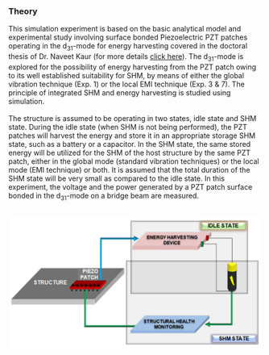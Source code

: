 ### Theory

This simulation experiment is based on the basic analytical model and experimental study involving surface
bonded Piezoelectric PZT patches operating in the d<sub>31</sub>-mode for energy harvesting covered in the doctoral thesis of Dr.
Naveet Kaur (for more details <a href="images/naveet.pdf">click here</a>). The d<sub>31</sub>-mode is explored for the possibility of energy harvesting from the PZT patch owing to its well established suitability for SHM, by
means of either the global vibration technique (Exp. 1) or the local EMI technique (Exp. 3 & 7). The principle of integrated SHM and
energy harvesting is studied using simulation.<br><br>
The structure is assumed to be operating in two states, idle state and SHM state. During the idle state (when
SHM is not being performed), the PZT patches will harvest the energy and store it in an appropriate storage
SHM state, such as a battery or a capacitor. In the SHM state, the same stored energy will be utilized for the
SHM of the host structure by the same PZT patch, either in the global mode (standard vibration techniques)
or the local mode (EMI technique) or both. It is assumed that the total duration of the SHM state will be
very small as compared to the idle state. In this experiment, the voltage and the power generated by a PZT
patch surface bonded in the d<sub>31</sub>-mode on a bridge beam are measured.<br><br> 

 
<img src="images/t1.png"/><br>
<br><br>
